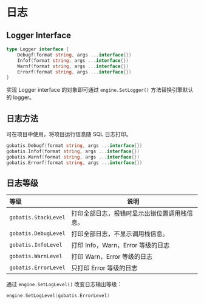 # 日志

## Logger Interface

```go
type Logger interface {
	Debugf(format string, args ...interface{})
	Infof(format string, args ...interface{})
	Warnf(format string, args ...interface{})
	Errorf(format string, args ...interface{})
}
```

实现 Logger interface 的对象即可通过 `engine.SetLogger()` 方法替换引擎默认的 logger。

## 日志方法

可在项目中使用，将项目运行信息随 SQL 日志打印。

```go
gobatis.Debugf(format string, args ...interface{})
gobatis.Infof(format string, args ...interface{})
gobatis.Warnf(format string, args ...interface{})
gobatis.Errorf(format string, args ...interface{})
```

## 日志等级

等级 | 说明
:---|---
`gobatis.StackLevel` | 打印全部日志，报错时显示出错位置调用栈信息。
`gobatis.DebugLevel` | 打印全部日志，不显示调用栈信息。
`gobatis.InfoLevel` |  打印 Info，Warn，Error 等级的日志
`gobatis.WarnLevel` | 打印 Warn，Error 等级的日志
`gobatis.ErrorLevel` | 只打印 Error 等级的日志

通过 `engine.SetLogLevel()` 改变日志输出等级：

```go
engine.SetLogLevel(gobatis.ErrorLevel)
```